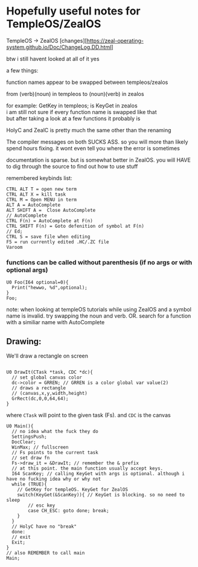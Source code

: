 # Hopefully useful notes for TempleOS/ZealOS

TempleOS -> ZealOS [changes][https://zeal-operating-system.github.io/Doc/ChangeLog.DD.html]

btw i still havent looked at all of it yes

a few things:

function names appear to be swapped between templeos/zealos

from (verb)(noun) in templeos to (noun)(verb) in zealos

for example: GetKey in templeos; is KeyGet in zealos  
i am still not sure if every function name is swapped like that  
but after taking a look at a few functions it probably is  

HolyC and ZealC is pretty much the same other than the renaming

The compiler messages on both SUCKS ASS. so you will more than likely spend hours fixing.
it wont even tell you where the error is sometimes

documentation is sparse. but is somewhat better in ZealOS.
you will HAVE to dig through the source to find out how to use stuff

remembered keybinds list:  
```
CTRL ALT T = open new term
CTRL ALT X = kill task
CTRL M = Open MENU in term
ALT A = AutoComplete
ALT SHIFT A =  Close AutoComplete
// AutoComplete
CTRL F(n) = AutoComplete at F(n)
CTRL SHIFT F(n) = Goto defenition of symbol at F(n)
// Ed;
CTRL S = save file when editing
F5 = run currently edited .HC/.ZC file
Varoom
```

### functions can be called without parenthesis (if no args or with optional args)
```
U0 Foo(I64 optional=0){
  Print("hewwo, %d",optional);
}
Foo;
```

note: when looking at templeOS tutorials while using ZealOS
and a symbol name is invalid. try swapping the noun and verb.
OR. search for a function with a similiar name with AutoComplete

## Drawing:
We'll draw a rectangle on screen
```

U0 DrawIt(CTask *task, CDC *dc){
  // set global canvas color
  dc->color = GRREN; // GRREN is a color global var value(2)
  // draws a rectangle
  // (canvas,x,y,width,height)
  GrRect(dc,0,0,64,64);
}
```
where `CTask` will point to the given task (Fs). and `CDC` is the canvas
```
U0 Main(){
  // no idea what the fuck they do
  SettingsPush;
  DocClear;
  WinMax; // fullscreen
  // Fs points to the current task
  // set draw fn
  Fs->draw_it = &DrawIt; // remember the & prefix
  // at this point. the main function usually accept keys.
  I64 ScanKey; // calling KeyGet with args is optional. although i have no fucking idea why or why not
  while (TRUE){
    // GetKey for templeOS. KeyGet for ZealOS
    switch(KeyGet(&ScanKey)){ // KeyGet is blocking. so no need to sleep
        // esc key
        case CH_ESC: goto done; break;
    }
  }
  // HolyC have no "break"
  done:
  // exit
  Exit;
}
// also REMEMBER to call main
Main;
```
